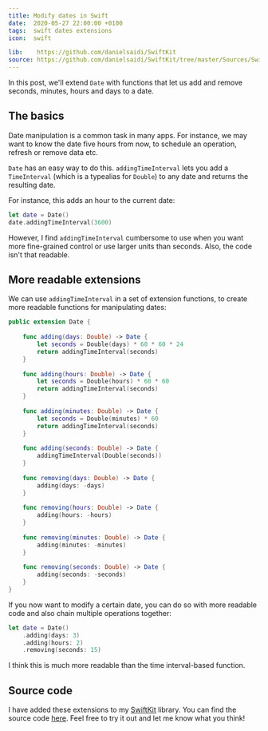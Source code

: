 ```yaml
---
title: Modify dates in Swift
date:  2020-05-27 22:00:00 +0100
tags:  swift dates extensions
icon:  swift

lib:    https://github.com/danielsaidi/SwiftKit
source: https://github.com/danielsaidi/SwiftKit/tree/master/Sources/SwiftKit/Date
---
```


In this post, we'll extend `Date` with functions that let us add and remove seconds, minutes, hours and days to a date.


## The basics

Date manipulation is a common task in many apps. For instance, we may want to know the date five hours from now, to schedule an operation, refresh or remove data etc.

`Date` has an easy way to do this. `addingTimeInterval` lets you add a `TimeInterval` (which is a typealias for `Double`) to any date and returns the resulting date.

For instance, this adds an hour to the current date:

```swift
let date = Date()
date.addingTimeInterval(3600)
```

However, I find `addingTimeInterval` cumbersome to use when you want more fine-grained control or use larger units than seconds. Also, the code isn't that readable.


## More readable extensions

We can use `addingTimeInterval` in a set of extension functions, to create more readable functions for manipulating dates:

```swift
public extension Date {
    
    func adding(days: Double) -> Date {
        let seconds = Double(days) * 60 * 60 * 24
        return addingTimeInterval(seconds)
    }
    
    func adding(hours: Double) -> Date {
        let seconds = Double(hours) * 60 * 60
        return addingTimeInterval(seconds)
    }
    
    func adding(minutes: Double) -> Date {
        let seconds = Double(minutes) * 60
        return addingTimeInterval(seconds)
    }
    
    func adding(seconds: Double) -> Date {
        addingTimeInterval(Double(seconds))
    }
    
    func removing(days: Double) -> Date {
        adding(days: -days)
    }
    
    func removing(hours: Double) -> Date {
        adding(hours: -hours)
    }
    
    func removing(minutes: Double) -> Date {
        adding(minutes: -minutes)
    }
    
    func removing(seconds: Double) -> Date {
        adding(seconds: -seconds)
    }
}
```

If you now want to modify a certain date, you can do so with more readable code and also chain multiple operations together:

```swift
let date = Date()
    .adding(days: 3)
    .adding(hours: 2)
    .removing(seconds: 15)
```

I think this is much more readable than the time interval-based function.


## Source code

I have added these extensions to my [SwiftKit]({{page.lib}}) library. You can find the source code [here]({{page.source}}). Feel free to try it out and let me know what you think!
